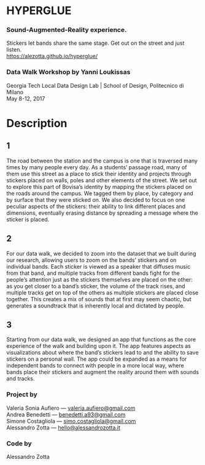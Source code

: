 # HYPERGLUE

### Sound-Augmented-Reality experience.
Stickers let bands share the same stage. Get out on the street and just listen.  
https://alezotta.github.io/hyperglue/

### Data Walk Workshop by Yanni Loukissas
Georgia Tech Local Data Design Lab | School of Design, Politecnico di Milano  
May 8-12, 2017

# Description 

## 1
The road between the station and the campus is one that is traversed many times by many people every day. As a students’ passage road, many of them use this street as a place to stick their identity and projects through stickers placed on walls, poles and other elements of the street. We set out to explore this part of Bovisa’s identity by mapping the stickers placed on the roads around the campus. We tagged them by place, by category and by surface that they were sticked on.
We also decided to focus on one peculiar aspects of the stickers: their ability to link different places and dimensions, eventually erasing distance by spreading a message where the sticker is placed.
## 2
For our data walk, we decided to zoom into the dataset that we built during our research, allowing users to zoom on the bands’ stickers and on individual bands.
Each sticker is viewed as a speaker that diffuses music from that band, and multiple tracks from different bands fight for the people’s attention just as the stickers themselves are placed on the other: as you get closer to a band’s sticker, the volume of the track rises, and multiple tracks get on top of the others as multiple stickers are placed close together. This creates a mix of sounds that at first may seem chaotic, but generates a soundtrack that is inherently local and dictated by people.
## 3
Starting from our data walk, we designed an app that functions as the core experience of the walk and building upon it. The app features aspects as visualizations about where the band’s stickers lead to and the ability to save stickers on a personal wall.
The app could be expanded as a means for independent bands to connect with people in a more local way, where bands place their stickers and augment the reality around them with sounds and tracks.

### Project by
Valeria Sonia Aufiero — valeria.aufiero@gmail.com  
Andrea Benedetti — benedetti.a93@gmail.com  
Simone Costagliola — simo.costagliola@gmail.com  
Alessandro Zotta — hello@alessandrozotta.it

### Code by
Alessandro Zotta
